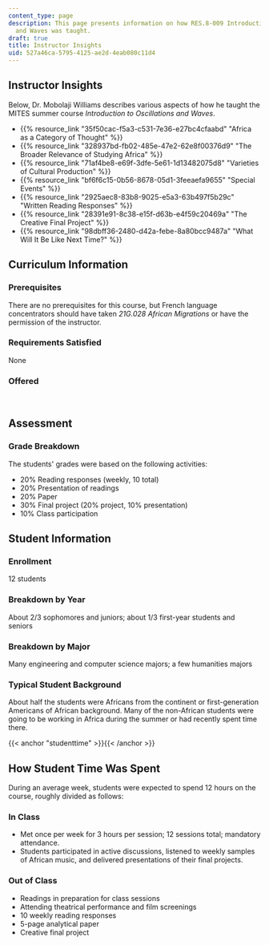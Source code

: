 ```yaml
---
content_type: page
description: This page presents information on how RES.8-009 Introduction to Oscillations
  and Waves was taught.
draft: true
title: Instructor Insights
uid: 527a46ca-5795-4125-ae2d-4eab080c11d4
---
```

## Instructor Insights

Below, Dr. Mobolaji Williams describes various aspects of how he taught the MITES summer course *Introduction to Oscillations and Waves*.

- {{% resource_link "35f50cac-f5a3-c531-7e36-e27bc4cfaabd" "Africa as a Category of Thought" %}}
- {{% resource_link "328937bd-fb02-485e-47e2-62e8f00376d9" "The Broader Relevance of Studying Africa" %}}
- {{% resource_link "71af4be8-e69f-3dfe-5e61-1d13482075d8" "Varieties of Cultural Production" %}}
- {{% resource_link "bf6f6c15-0b56-8678-05d1-3feeaefa9655" "Special Events" %}}
- {{% resource_link "2925aec8-83b8-9025-e5a3-63b497f5b29c" "Written Reading Responses" %}}
- {{% resource_link "28391e91-8c38-e15f-d63b-e4f59c20469a" "The Creative Final Project" %}}
- {{% resource_link "98dbff36-2480-d42a-febe-8a80bcc9487a" "What Will It Be Like Next Time?" %}}

## Curriculum Information

### Prerequisites

There are no prerequisites for this course, but French language concentrators should have taken *21G.028 African Migrations* or have the permission of the instructor.

### Requirements Satisfied

None

### Offered

 

## Assessment

### Grade Breakdown

The students' grades were based on the following activities:

- 20% Reading responses (weekly, 10 total)
- 20% Presentation of readings
- 20% Paper
- 30% Final project (20% project, 10% presentation)
- 10% Class participation

## Student Information

### Enrollment

12 students

### Breakdown by Year

About 2/3 sophomores and juniors; about 1/3 first-year students and seniors

### Breakdown by Major

Many engineering and computer science majors; a few humanities majors

### Typical Student Background

About half the students were Africans from the continent or first-generation Americans of African background. Many of the non-African students were going to be working in Africa during the summer or had recently spent time there.

{{< anchor "studenttime" >}}{{< /anchor >}}

## How Student Time Was Spent

During an average week, students were expected to spend 12 hours on the course, roughly divided as follows:

### In Class

- Met once per week for 3 hours per session; 12 sessions total; mandatory attendance.
- Students participated in active discussions, listened to weekly samples of African music, and delivered presentations of their final projects.

### Out of Class

- Readings in preparation for class sessions
- Attending theatrical performance and film screenings
- 10 weekly reading responses
- 5-page analytical paper
- Creative final project